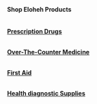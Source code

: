 
<html>
<head> 
</head>

<body>
<b><heading1> Shop Eloheh Products 
<br><br><br>
<u>
<heading4>Prescription Drugs 
<br><br>
  
<heading4>Over-The-Counter Medicine
<br><br>

<heading4>First Aid
<br><br>


<heading4>Health diagnostic Supplies

